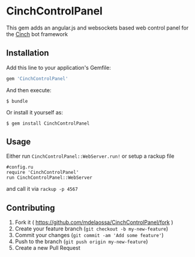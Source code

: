 # CinchControlPanel

This gem adds an angular.js and websockets based web control panel for the [Cinch](https://github.com/cinchrb/cinch) bot framework

## Installation

Add this line to your application's Gemfile:

```ruby
gem 'CinchControlPanel'
```

And then execute:

    $ bundle

Or install it yourself as:

    $ gem install CinchControlPanel

## Usage

Either run `CinchControlPanel::WebServer.run!` or setup a rackup file

    #config.ru
    require 'CinchControlPanel'
    run CinchControlPanel::WebServer

and call it via `rackup -p 4567`

## Contributing

1. Fork it ( https://github.com/mdelaossa/CinchControlPanel/fork )
2. Create your feature branch (`git checkout -b my-new-feature`)
3. Commit your changes (`git commit -am 'Add some feature'`)
4. Push to the branch (`git push origin my-new-feature`)
5. Create a new Pull Request
